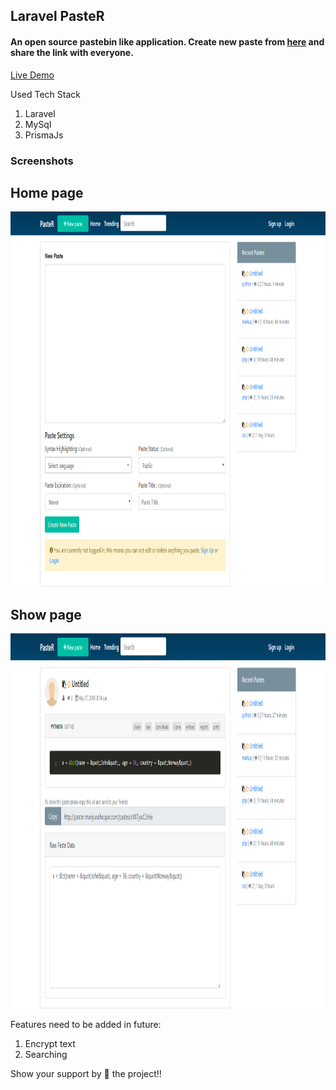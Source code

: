 ## Laravel PasteR

#### An open source pastebin like application. Create new paste from [here](http://paster.manjurulhoque.com/) and share the link with everyone.

[Live Demo](http://paster.manjurulhoque.com/)

Used Tech Stack

1. Laravel
2. MySql
3. PrismaJs

### Screenshots

## Home page
<img src="screenshots/one.png" height="600">

## Show page
<img src="screenshots/two.png" height="600">

Features need to be added in future:
1. Encrypt text
2. Searching

Show your support by 🌟 the project!!